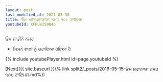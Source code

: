```yaml
---
layout: post
last_modified_at: 2021-03-30
title: ਓਮ ਅਭਿਪਰਾਯਾਯਾ ਨਮਹ ੧੦੮ ਟਾਇਮਸ
youtubeId: XFPueIS904o
---
```

 
 
 ਓਮ ਜਾਤੀਨੇ ਨਮਹ  
 
 -  ਜਿਸਨੇ ਵਾਲਾਂ ਨੂੰ ਚਟਾਇਆ ਹੋਇਆ ਹੈ 
 
  
 
  
 
 
 
 
 
 


{% include youtubePlayer.html id=page.youtubeId %}
 
[Next]({{ site.baseurl }}{% link  split2/_posts/2016-05-15-ਓਮ ਸ਼ਰਾਨਾਯਾ ਨਮਹ ੧੦੮ ਟਾਇਮਸ.md%})
 
